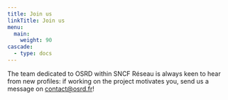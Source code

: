 ```yaml
---
title: Join us
linkTitle: Join us
menu:
  main:
    weight: 90
cascade:
  - type: docs
---
```


The team dedicated to OSRD within SNCF Réseau is always keen to hear from new profiles: if working on the project motivates you, send us a message on <contact@osrd.fr>!
